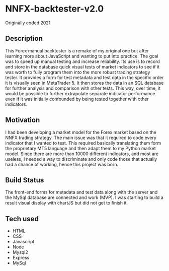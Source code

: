# NNFX-backtester-v2.0
Originally coded 2021

## Description
This Forex manual backtester is a remake of my original one but after learning more about JavaScript and wanting to put into practice. The goal was to speed up manual testing and increase reliability. Its use is to record and store in the database quick visual tests of market indicators to see if it was worth to fully program them into the more robust trading strategy tester. It provides a form for test metadata and test data in the specific order it is visually seen in MetaTrader 5. It then stores the data in an SQL database for further analysis and comparison with other tests. This way, over time, it would be possible to further extrapolate separate indicator performance even if it was initially confounded by being tested together with other indicators.

## Motivation
I had been developing a market model for the Forex market based on the NNFX trading strategy. The main issue was that it required to code every indicator that I wanted to test. This required basically translating them form the proprietary MT5 language and then adapt them to my Python market model. Since there are more than 10000 different indicators, and most are useless, I needed a way to discriminate and only code those that actually had a chance of working, hence this project was born.

## Build Status
The front-end forms for metadata and test data along with the server and the MySql database are connected and work (MVP). I was starting to build a result visual display with chartJS but did not get to finish it.

## Tech used
- HTML
- CSS
- Javascript
- Node
- Mysql2
- Express
- MySql
